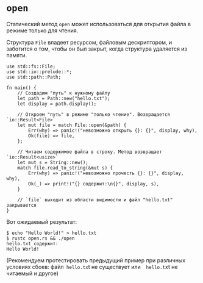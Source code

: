 # `open`

Статический метод `open` может использоваться для открытия файла в режиме только для чтения.

Структура `File` владеет ресурсом, файловым дескриптором, и заботится о том, чтобы он был закрыт, когда структура удаляется из памяти.

```rust,editable,ignore
use std::fs::File;
use std::io::prelude::*;
use std::path::Path;

fn main() {
    // Создадим "путь" к нужному файлу
    let path = Path::new("hello.txt");
    let display = path.display();

    // Откроем "путь" в режиме "только чтение". Возвращается `io::Result<File>`
    let mut file = match File::open(&path) {
        Err(why) => panic!("невозможно открыть {}: {}", display, why),
        Ok(file) => file,
    };

    // Читаем содержимое файла в строку. Метод возвращает `io::Result<usize>`
    let mut s = String::new();
    match file.read_to_string(&mut s) {
        Err(why) => panic!("невозможно прочесть {}: {}", display, why),
        Ok(_) => print!("{} содержит:\n{}", display, s),
    }

    // `file` выходит из области видимости и файл "hello.txt" закрывается
}
```

Вот ожидаемый результат:

```shell
$ echo "Hello World!" > hello.txt
$ rustc open.rs && ./open
hello.txt содержит:
Hello World!
```

(Рекомендуем протестировать предыдущий пример при различных  условиях сбоев: файл` hello.tx`t не существует или`  hello.t`xt не читаемый и другое)
